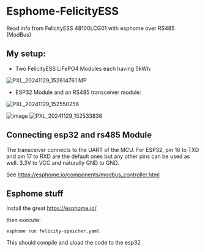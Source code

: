 # Esphome-FelicityESS
Read info from FelicityESS 48100LCG01 with esphome over RS485 (ModBus)

## My setup:

- Two FelicityESS LiFePO4  Modules each having 5kWh:

![PXL_20241129_152614761 MP](https://github.com/user-attachments/assets/dcc261d7-df65-42ea-9c78-91f3ef903ff6)

- ESP32 Module and an RS485 transceiver module:

![PXL_20241129_152550256](https://github.com/user-attachments/assets/88ba2ca4-953b-4313-94db-17ee36df1227)

![image](https://github.com/user-attachments/assets/7f44592e-2e98-4b2b-81b4-3280ea343dc5)
![PXL_20241129_152533838](https://github.com/user-attachments/assets/53f8560b-05e9-4e03-9edf-caa90e45e9d0)

## Connecting esp32 and rs485 Module

The transceiver connects to the UART of the MCU. For ESP32, pin 16 to TXD and pin 17 to RXD are the default ones but any other pins can be used as well. 3.3V to VCC and naturally GND to GND.

See https://esphome.io/components/modbus_controller.html

## Esphome stuff

Install the great https://esphome.io/

then execute:

`esphome run felicity-speicher.yaml`

This should compile and uload the code to the esp32
